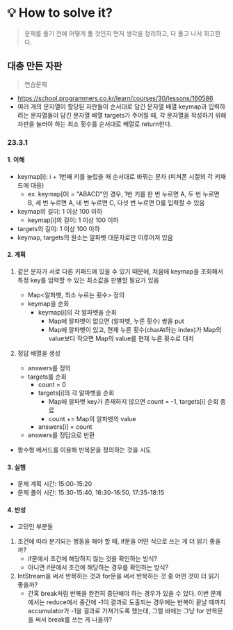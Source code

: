 # 💡 How to solve it?
> 문제를 풀기 전에 어떻게 풀 것인지 먼저 생각을 정리하고, 다 풀고 나서 회고한다.

## 대충 만든 자판

> 연습문제

- https://school.programmers.co.kr/learn/courses/30/lessons/160586
- 여러 개의 문자열이 할당된 자판들이 순서대로 담긴 문자열 배열 keymap과
  입력하려는 문자열들이 담긴 문자열 배열 targets가 주어질 때,
  각 문자열을 작성하기 위해 자판을 눌러야 하는 최소 횟수를 순서대로 배열로 return한다.

### 23.3.1

#### 1. 이해

- keymap[i]: i + 1번째 키를 눌렀을 때 순서대로 바뀌는 문자 (피쳐폰 시절의 각 키패드에 대응)
  - ex. keymap[0] = "ABACD"인 경우,
    1번 키를 한 번 누르면 A, 두 번 누르면 B, 세 번 누르면 A,
    네 번 누르면 C, 다섯 번 누르면 D를 입력할 수 있음
- keymap의 길이: 1 이상 100 이하
  - keymap[i]의 길이: 1 이상 100 이하
- targets의 길이: 1 이상 100 이하
- keymap, targets의 원소는 알파벳 대문자로만 이루어져 있음

#### 2. 계획

1. 같은 문자가 서로 다른 키패드에 있을 수 있기 때문에,
   처음에 keymap을 조회해서 특정 key를 입력할 수 있는 최소값을 판별할 필요가 있음
   - Map\<알파벳, 최소 누르는 횟수\> 정의
   - keymap을 순회
     - keymap[i]의 각 알파벳을 순회
       - Map에 알파벳이 없으면 (알파벳, 누른 횟수) 쌍을 put
       - Map에 알파벳이 있고, 현재 누른 횟수(charAt하는 index)가 Map의 value보다 작으면
         Map의 value를 현재 누른 횟수로 대치

2. 정답 배열을 생성
   - answers를 정의
   - targets를 순회
     - count = 0
     - targets[i]의 각 알파벳을 순회
       - Map에 알파벳 key가 존재하지 않으면 count = -1, targets[i] 순회 종료
       - count += Map의 알파벳의 value
     - answers[i] = count
   - answers를 정답으로 반환

* 함수형 메서드를 이용해 반복문을 정의하는 것을 시도

#### 3. 실행

- 문제 계획 시간: 15:00-15:20
- 문제 풀이 시간: 15:30-15:40, 16:30-16:50, 17:35-18:15

#### 4. 반성

- 고민인 부분들

1. 조건에 따라 분기되는 행동을 해야 할 때, if문을 어떤 식으로 쓰는 게 더 읽기 좋을까?
   - if문에서 조건에 해당하지 않는 것을 확인하는 방식?
   - 아니면 if문에서 조건에 해당하는 경우를 확인하는 방식?
2. IntStream을 써서 반복하는 것과 for문을 써서 반복하는 것 중 어떤 것이 더 읽기 좋을까?
   - 간혹 break처럼 반복을 완전히 중단해야 하는 경우가 있을 수 있다.
     이번 문제에서는 reduce에서 중간에 -1이 결과로 도출되는 경우에는
     반복이 끝날 때까지 accumulator가 -1을 결과로 가져가도록 했는데,
     그럴 바에는 그냥 for 반복문을 써서 break를 쓰는 게 나을까?
